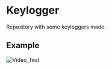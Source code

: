 # Keylogger

Repository with some keyloggers made.

## Example

![Video_Test](https://user-images.githubusercontent.com/70545003/232912648-d51e2e5f-3b6b-4b8e-b11e-6fd690433a3d.gif)

